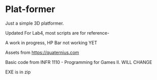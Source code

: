 # Plat-former

Just a simple 3D platformer. 
  
  Updated For Lab4,  most scripts are for reference-

  A work in progress, HP Bar not working YET
  
  Assets from https://quaternius.com
    
  Basic code from INFR 1110 - Programming for Games II. WILL CHANGE
  
  EXE is in zip
